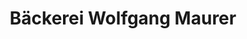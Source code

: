 ---
title: "Bäckerei Wolfgang Maurer"
url: /saarbruecken/baeckerei-wolfgang-maurer/
shop: Bäckerei
---